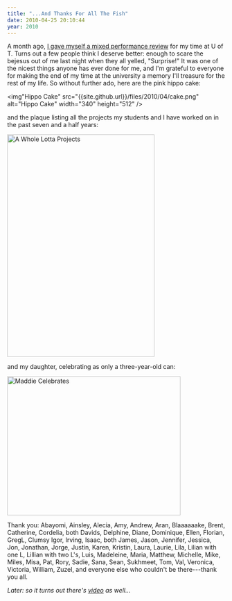 ```yaml
---
title: "...And Thanks For All The Fish"
date: 2010-04-25 20:10:44
year: 2010
---
```

A month ago, <a href="http://pyre.third-bit.com/blog/archives/3695.html">I gave myself a mixed performance review</a> for my time at U of T. Turns out a few people think I deserve better: enough to scare the bejesus out of me last night when they all yelled, "Surprise!" It was one of the nicest things anyone has ever done for me, and I'm grateful to everyone for making the end of my time at the university a memory I'll treasure for the rest of my life. So without further ado, here are the pink hippo cake:

<img"Hippo Cake" src="{{site.github.url}}/files/2010/04/cake.png" alt="Hippo Cake" width="340" height="512" />

and the plaque listing all the projects my students and I have worked on in the past seven and a half years:

<img title="A Whole Lotta Projects" src="{{site.github.url}}/files/2010/04/plaque.png" alt="A Whole Lotta Projects" width="340" height="512" />

and my daughter, celebrating as only a three-year-old can:

<img title="Maddie Celebrates" src="{{site.github.url}}/files/2010/04/maddie.png" alt="Maddie Celebrates" width="400" height="320" />

Thank you: Abayomi, Ainsley, Alecia, Amy, Andrew, Aran, Blaaaaaake, Brent, Catherine, Cordelia, both Davids, Delphine, Diane, Dominique, Ellen, Florian, GregL, Clumsy Igor, Irving, Isaac, both James, Jason, Jennifer, Jessica, Jon, Jonathan, Jorge, Justin, Karen, Kristin, Laura, Laurie, Lila, Lilian with one L, Lillian with two L's, Luis, Madeleine, Maria, Matthew, Michelle, Mike, Miles, Misa, Pat, Rory, Sadie, Sana, Sean, Sukhmeet, Tom, Val, Veronica, Victoria, William, Zuzel, and everyone else who couldn't be there---thank you all.

<em>Later: so it turns out there's <a href="http://www.youtube.com/watch?v=4nRr3WORFhc">video</a> as well...</em>
